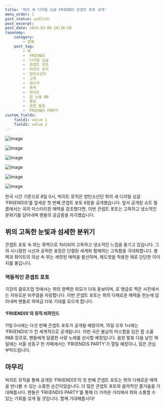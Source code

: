 ```yaml
---
title: '뷔의 새 디지털 싱글 FRIENDS 콘셉트 포토 공개'
menu_order: 1
post_status: publish
post_excerpt: 
post_date: 2024-03-08 20:38:58
taxonomy:
    category:
        - 연예
    post_tag:
        - 뷔
        -  FRIENDS
        -  디지털 싱글
        -  콘셉트 포토
        -  빅히트 뮤직
        -  방탄소년단
        -  고독
        -  냉소적
        -  흑백
        -  화이트
        -  팝 소울 RB
        -  봄날
        -  음원 발표
        -  FRIENDS PARTY
custom_fields:
    field1: value 1
    field2: value 2
---
```


![Image](https://mimgnews.pstatic.net/image/144/2024/03/08/0000947831_001_20240308083603494.jpg?type=w540)

![Image](https://ssl.pstatic.net/mimgnews/image/144/2024/03/08/0000947831_002_20240308083603534.jpg?type=w540)

![Image](https://mimgnews.pstatic.net/image/144/2024/03/08/0000947831_003_20240308083603569.jpg?type=w540)

![Image](https://ssl.pstatic.net/mimgnews/image/144/2024/03/08/0000947831_004_20240308083603603.jpg?type=w540)

![Image](https://mimgnews.pstatic.net/image/144/2024/03/08/0000947831_005_20240308083603653.jpg?type=w540)

![Image](https://ssl.pstatic.net/mimgnews/image/144/2024/03/08/0000947831_006_20240308083603694.jpg?type=w540)

한국 시간 기준으로 8일 0시, 빅히트 뮤직은 방탄소년단 뷔의 새 디지털 싱글 ‘FRI(END)S’를 앞세운 첫 번째 콘셉트 포토 6장을 공개했습니다. 앞서 공개된 쇼트 필름에서는 곡의 미스터리한 매력을 강조했다면, 이번 콘셉트 포토는 고독하고 냉소적인 분위기를 담아내며 팬들의 궁금증을 자극했습니다.
## 뷔의 고독한 눈빛과 섬세한 분위기
콘셉트 포토 속 뷔는 흑백으로 처리되어 고독하고 냉소적인 느낌을 풍기고 있습니다. 그의 시니컬한 시선과 공허한 표정은 단절된 세계와 함께하는 고독함을 극대화합니다. 블랙과 화이트의 의상 속 뷔는 세련된 매력을 발산하며, 헤드셋을 착용한 채로 단단한 이미지를 풍깁니다.
### 역동적인 콘셉트 포토
극강의 클로즈업 컷에서는 뷔의 완벽한 외모가 더욱 돋보이며, 로 앵글로 찍은 사진에서는 자유로운 비주얼을 자랑합니다. 이번 콘셉트 포토는 뷔의 다채로운 매력을 한눈에 담아내며 팬들로 하여금 더욱 기대를 모으게 합니다.
#### ‘FRI(END)S’의 뮤직 비하인드
11일 0시에는 다섯 번째 콘셉트 포토가 공개될 예정이며, 15일 오후 1시에는 ‘FRI(END)S’가 전 세계적으로 공개됩니다. 이번 곡은 봄날의 따스함을 담은 팝 소울 R&B 장르로, 팬들에게 달콤한 사랑 노래를 선사할 예정입니다. 음원 발표 다음 날인 16일에는 서울 성동구 한 카페에서는 ‘FRI(END)S PARTY’가 열릴 예정이니, 많은 관심 부탁드립니다.
## 마무리
빅히트 뮤직을 통해 공개된 ‘FRI(END)S’의 첫 번째 콘셉트 포토는 뷔의 다채로운 매력을 만나볼 수 있는 소중한 순간이었습니다. 더 많은 콘셉트 포토와 음악적인 즐거움을 기대해봅시다. 팬들은 ‘FRI(END)S PARTY’를 통해 더 가까운 거리에서 뷔와 소통할 수 있는 기회를 갖게 될 것입니다. 함께 기대해봅시다!

